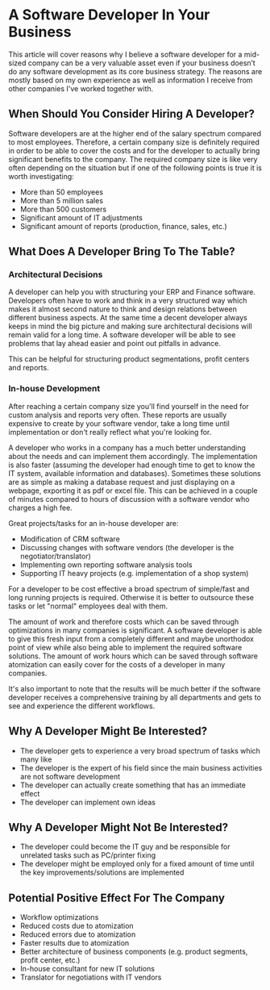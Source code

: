 # A Software Developer In Your Business

This article will cover reasons why I believe a software developer for a mid-sized company can be a very valuable asset even if your business doesn’t do any software development as its core business strategy. The reasons are mostly based on my own experience as well as information I receive from other companies I've worked together with.

## When Should You Consider Hiring A Developer?

Software developers are at the higher end of the salary spectrum compared to most employees. Therefore, a certain company size is definitely required in order to be able to cover the costs and for the developer to actually bring significant benefits to the company. The required company size is like very often depending on the situation but if one of the following points is true it is worth investigating:

* More than 50 employees
* More than 5 million sales
* More than 500 customers
* Significant amount of IT adjustments
* Significant amount of reports (production, finance, sales, etc.)

## What Does A Developer Bring To The Table?

### Architectural Decisions

A developer can help you with structuring your ERP and Finance software. Developers often have to work and think in a very structured way which makes it almost second nature to think and design relations between different business aspects. At the same time a decent developer always keeps in mind the big picture and making sure architectural decisions will remain valid for a long time. A software developer will be able to see problems that lay ahead easier and point out pitfalls in advance.

This can be helpful for structuring product segmentations, profit centers and reports.

### In-house Development

After reaching a certain company size you'll find yourself in the need for custom analysis and reports very often. These reports are usually expensive to create by your software vendor, take a long time until implementation or don't really reflect what you're looking for. 

A developer who works in a company has a much better understanding about the needs and can implement them accordingly. The implementation is also faster (assuming the developer had enough time to get to know the IT system, available information and databases). Sometimes these solutions are as simple as making a database request and just displaying on a webpage, exporting it as pdf or excel file. This can be achieved in a couple of minutes compared to hours of discussion with a software vendor who charges a high fee.

Great projects/tasks for an in-house developer are:

* Modification of CRM software
* Discussing changes with software vendors (the developer is the negotiator/translator)
* Implementing own reporting software analysis tools
* Supporting IT heavy projects (e.g. implementation of a shop system)

For a developer to be cost effective a broad spectrum of simple/fast and long running projects is required. Otherwise it is better to outsource these tasks or let "normal" employees deal with them. 

The amount of work and therefore costs which can be saved through optimizations in many companies is significant. A software developer is able to give this fresh input from a completely different and maybe unorthodox point of view while also being able to implement the required software solutions. The amount of work hours which can be saved through software atomization can easily cover for the costs of a developer in many companies.

It's also important to note that the results will be much better if the software developer receives a comprehensive training by all departments and gets to see and experience the different workflows.

## Why A Developer Might Be Interested?

* The developer gets to experience a very broad spectrum of tasks which many like
* The developer is the expert of his field since the main business activities are not software development
* The developer can actually create something that has an immediate effect
* The developer can implement own ideas

## Why A Developer Might Not Be Interested?

* The developer could become the IT guy and be responsible for unrelated tasks such as PC/printer fixing
* The developer might be employed only for a fixed amount of time until the key improvements/solutions are implemented

## Potential Positive Effect For The Company

* Workflow optimizations
* Reduced costs due to atomization
* Reduced errors due to atomization
* Faster results due to atomization
* Better architecture of business components (e.g. product segments, profit center, etc.)
* In-house consultant for new IT solutions
* Translator for negotiations with IT vendors
